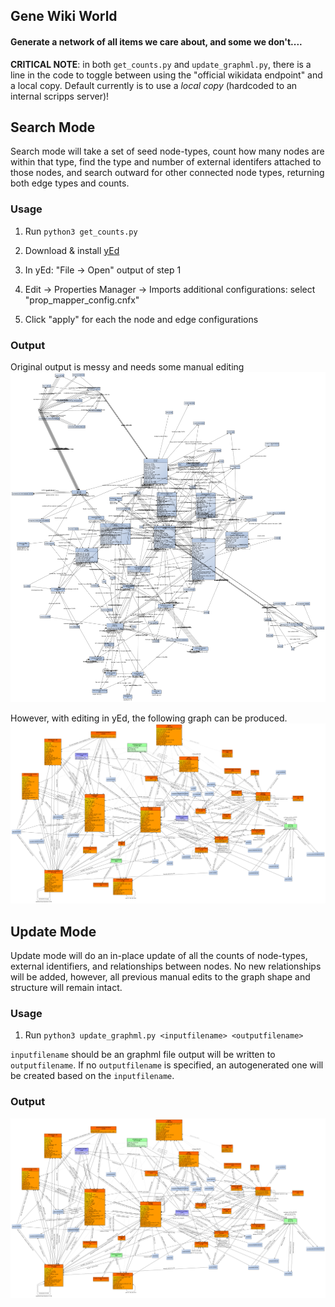 ## Gene Wiki World
#### Generate a network of all items we care about, and some we don't....

**CRITICAL NOTE**: in both `get_counts.py` and `update_graphml.py`, there is a line in the code to toggle between using the "official wikidata endpoint" and a local copy.  Default currently is to use a *local copy* (hardcoded to an internal scripps server)!

## Search Mode

Search mode will take a set of seed node-types, count how many nodes are within that type,
find the type and number of external identifers attached to those nodes, and search outward
for other connected node types, returning both edge types and counts.

### Usage

1. Run ```python3 get_counts.py```

2. Download & install [yEd](https://www.yworks.com/products/yed)

3. In yEd: "File -> Open" output of step 1

4. Edit -> Properties Manager -> Imports additional configurations: select "prop_mapper_config.cnfx"

5. Click "apply" for each the node and edge configurations

### Output

Original output is messy and needs some manual editing
![search.png](search.png)

However, with editing in yEd, the following graph can be produced.
![wikidata-update-Dec-21-2018.png](wikidata-update-Dec-21-2018.png)

## Update Mode

Update mode will do an in-place update of all the counts of node-types, external identifiers,
and relationships between nodes. No new relationships will be added, however, all previous
manual edits to the graph shape and structure will remain intact.

### Usage

1. Run ```python3 update_graphml.py <inputfilename> <outputfilename>```

`inputfilename` should be an graphml file
output will be written to `outputfilename`.  If no `outputfilename` is specified, an autogenerated one will be created based on the `inputfilename`.

### Output

![update.png](update.png)

